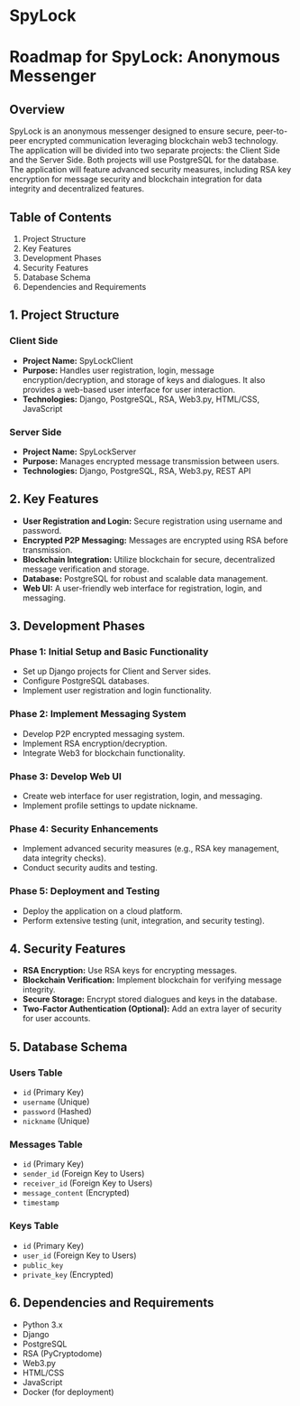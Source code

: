 # SpyLock
# Roadmap for SpyLock: Anonymous Messenger

## Overview
SpyLock is an anonymous messenger designed to ensure secure, peer-to-peer encrypted communication leveraging blockchain web3 technology. The application will be divided into two separate projects: the Client Side and the Server Side. Both projects will use PostgreSQL for the database. The application will feature advanced security measures, including RSA key encryption for message security and blockchain integration for data integrity and decentralized features.

## Table of Contents
1. Project Structure
2. Key Features
3. Development Phases
4. Security Features
5. Database Schema
6. Dependencies and Requirements

## 1. Project Structure

### Client Side
- **Project Name:** SpyLockClient
- **Purpose:** Handles user registration, login, message encryption/decryption, and storage of keys and dialogues. It also provides a web-based user interface for user interaction.
- **Technologies:** Django, PostgreSQL, RSA, Web3.py, HTML/CSS, JavaScript

### Server Side
- **Project Name:** SpyLockServer
- **Purpose:** Manages encrypted message transmission between users.
- **Technologies:** Django, PostgreSQL, RSA, Web3.py, REST API

## 2. Key Features
- **User Registration and Login:** Secure registration using username and password.
- **Encrypted P2P Messaging:** Messages are encrypted using RSA before transmission.
- **Blockchain Integration:** Utilize blockchain for secure, decentralized message verification and storage.
- **Database:** PostgreSQL for robust and scalable data management.
- **Web UI:** A user-friendly web interface for registration, login, and messaging.

## 3. Development Phases

### Phase 1: Initial Setup and Basic Functionality
- Set up Django projects for Client and Server sides.
- Configure PostgreSQL databases.
- Implement user registration and login functionality.

### Phase 2: Implement Messaging System
- Develop P2P encrypted messaging system.
- Implement RSA encryption/decryption.
- Integrate Web3 for blockchain functionality.

### Phase 3: Develop Web UI
- Create web interface for user registration, login, and messaging.
- Implement profile settings to update nickname.

### Phase 4: Security Enhancements
- Implement advanced security measures (e.g., RSA key management, data integrity checks).
- Conduct security audits and testing.

### Phase 5: Deployment and Testing
- Deploy the application on a cloud platform.
- Perform extensive testing (unit, integration, and security testing).

## 4. Security Features
- **RSA Encryption:** Use RSA keys for encrypting messages.
- **Blockchain Verification:** Implement blockchain for verifying message integrity.
- **Secure Storage:** Encrypt stored dialogues and keys in the database.
- **Two-Factor Authentication (Optional):** Add an extra layer of security for user accounts.

## 5. Database Schema

### Users Table
- `id` (Primary Key)
- `username` (Unique)
- `password` (Hashed)
- `nickname` (Unique)

### Messages Table
- `id` (Primary Key)
- `sender_id` (Foreign Key to Users)
- `receiver_id` (Foreign Key to Users)
- `message_content` (Encrypted)
- `timestamp`

### Keys Table
- `id` (Primary Key)
- `user_id` (Foreign Key to Users)
- `public_key`
- `private_key` (Encrypted)

## 6. Dependencies and Requirements
- Python 3.x
- Django
- PostgreSQL
- RSA (PyCryptodome)
- Web3.py
- HTML/CSS
- JavaScript
- Docker (for deployment)
